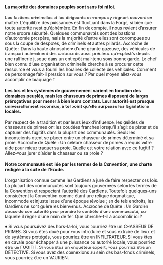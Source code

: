 #### La majorité des domaines peuplés sont sans foi ni loi.
Les factions criminelles et les dirigeants corrompus y règnent souvent en maître.
L’équilibre des puissances est fluctuant dans la Forge, si bien que toute autorité n’est qu’éphémère. En fin de compte, il nous revient d’assurer notre propre sécurité. Quelques communautés sont des bastions d’autonomie prospère, mais la majorité d’entre elles sont corrompues ou sous la coupe de despotes, de criminels et autres pillards.
Accroche de Quête : Dans la haute atmosphère d’une géante gazeuse, des véhicules de transport acheminent des carburants aussi précieux qu’explosifs depuis une raffinerie jusque dans un entrepôt maintenu sous bonne garde. Le chef bien connu d’une organisation criminelle cherche à se procurer cette ressource et vous a fourni les horaires de collecte des véhicules. Comment ce personnage fait-il pression sur vous ? Par quel moyen allez-vous accomplir ce braquage ?

#### Les lois et les systèmes de gouvernement varient en fonction des domaines peuplés, mais les chasseurs de primes disposent de larges prérogatives pour mener à bien leurs contrats. Leur autorité est presque universellement reconnue, à tel point qu’elle surpasse les législations locales.
Par respect de la tradition et par leurs jeux d’influence, les guildes de chasseurs de primes ont les coudées franches lorsqu’il s’agit de pister et de capturer des fugitifs dans la plupart des communautés. Seuls les inconscients osent se placer entre un chasseur de primes déterminé et sa proie.
Accroche de Quête : Un célèbre chasseur de primes a requis votre aide pour mieux traquer sa proie. Quelle est votre relation avec ce fugitif ? Allez-vous jurer d’aider le chasseur ou sa proie ?

#### Notre communauté est liée par les termes de la Convention, une charte rédigée à la suite de l’Exode.
L’organisation connue comme les Gardiens a juré de faire respecter ces lois.
La plupart des communautés sont toujours gouvernées selon les termes de la Convention et respectent l’autorité des Gardiens. Toutefois quelques-uns considèrent la Convention comme étant une relique dogmatique, incommode et injuste issue d’une époque révolue ; en de tels endroits, les Gardiens ne sont guère les bienvenus.
Accroche de Quête : Un Gardien abuse de son autorité pour prendre le contrôle d’une communauté, sur laquelle il règne d’une main de fer. Que cherche-t-il à accomplir ici ?

ᴥ Si vous poursuivez des hors-la-loi, vous pourriez être un CHASSEUR DE PRIMES. Si vous êtes doué pour vous introduire et vous extraire de lieux et de systèmes protégés, vous pourriez être un INFILTRATEUR. Si vous êtes en cavale pour échapper à une puissance ou autorité locale, vous pourriez être un FUGITIF. Si vous êtes un enquêteur expert, vous pourriez être un DÉTECTIVE. Si vous avez des connexions au sein des bas-fonds criminels, vous pourriez être un VAURIEN.